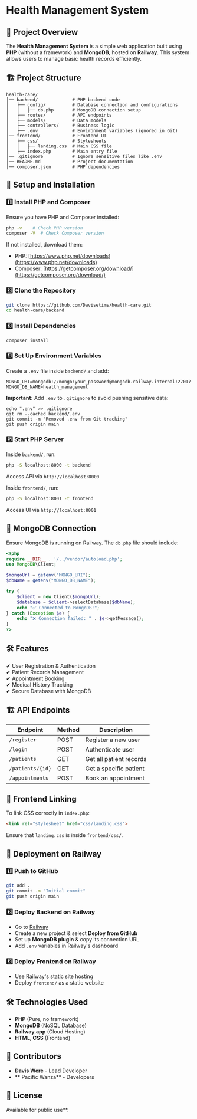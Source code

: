 # Health Management System

## 📌 Project Overview
The **Health Management System** is a simple web application built using **PHP** (without a framework) and **MongoDB**, hosted on **Railway**. This system allows users to manage basic health records efficiently.

## 🏗 Project Structure
```
health-care/
│── backend/             # PHP backend code
│   ├── config/          # Database connection and configurations
│   │   ├── db.php       # MongoDB connection setup
│   ├── routes/          # API endpoints
│   ├── models/          # Data models
│   ├── controllers/     # Business logic
│   ├── .env             # Environment variables (ignored in Git)
│── frontend/            # Frontend UI
│   ├── css/             # Stylesheets
│   │   ├── landing.css  # Main CSS file
│   ├── index.php        # Main entry file
│── .gitignore           # Ignore sensitive files like .env
│── README.md            # Project documentation
│── composer.json        # PHP dependencies
```

## 🚀 Setup and Installation

### 1️⃣ **Install PHP and Composer**
Ensure you have PHP and Composer installed:
```sh
php -v    # Check PHP version
composer -V  # Check Composer version
```
If not installed, download them:
- PHP: [https://www.php.net/downloads](https://www.php.net/downloads)
- Composer: [https://getcomposer.org/download/](https://getcomposer.org/download/)

### 2️⃣ **Clone the Repository**
```sh
git clone https://github.com/Davisetims/health-care.git
cd health-care/backend
```

### 3️⃣ **Install Dependencies**
```sh
composer install
```

### 4️⃣ **Set Up Environment Variables**
Create a `.env` file inside `backend/` and add:
```
MONGO_URI=mongodb://mongo:your_password@mongodb.railway.internal:27017
MONGO_DB_NAME=health_management
```
**Important:** Add `.env` to `.gitignore` to avoid pushing sensitive data:
```
echo ".env" >> .gitignore
git rm --cached backend/.env
git commit -m "Removed .env from Git tracking"
git push origin main
```

### 5️⃣ **Start PHP Server**
Inside `backend/`, run:
```sh
php -S localhost:8000 -t backend
```
Access API via `http://localhost:8000`

Inside `frontend/`, run:
```sh
php -S localhost:8001 -t frontend
```
Access UI via `http://localhost:8001`

## 🔗 MongoDB Connection
Ensure MongoDB is running on Railway. The `db.php` file should include:
```php
<?php
require __DIR__ . '/../vendor/autoload.php';
use MongoDB\Client;

$mongoUrl = getenv("MONGO_URI");
$dbName = getenv("MONGO_DB_NAME");

try {
    $client = new Client($mongoUrl);
    $database = $client->selectDatabase($dbName);
    echo "✅ Connected to MongoDB!";
} catch (Exception $e) {
    echo "❌ Connection failed: " . $e->getMessage();
}
?>
```

## 🛠 Features
✔ User Registration & Authentication  
✔ Patient Records Management  
✔ Appointment Booking  
✔ Medical History Tracking  
✔ Secure Database with MongoDB

## 🏗 API Endpoints
| Endpoint | Method | Description |
|----------|--------|-------------|
| `/register` | POST | Register a new user |
| `/login` | POST | Authenticate user |
| `/patients` | GET | Get all patient records |
| `/patients/{id}` | GET | Get a specific patient |
| `/appointments` | POST | Book an appointment |

## 📌 Frontend Linking
To link CSS correctly in `index.php`:
```html
<link rel="stylesheet" href="css/landing.css">
```
Ensure that `landing.css` is inside `frontend/css/`.

## 🚀 Deployment on Railway
### 1️⃣ Push to GitHub
```sh
git add .
git commit -m "Initial commit"
git push origin main
```
### 2️⃣ Deploy Backend on Railway
- Go to [Railway](https://railway.app/)
- Create a new project & select **Deploy from GitHub**
- Set up **MongoDB plugin** & copy its connection URL
- Add `.env` variables in Railway's dashboard

### 3️⃣ Deploy Frontend on Railway
- Use Railway's static site hosting
- Deploy `frontend/` as a static website

## 🛠 Technologies Used
- **PHP** (Pure, no framework)
- **MongoDB** (NoSQL Database)
- **Railway.app** (Cloud Hosting)
- **HTML, CSS** (Frontend)

## 📌 Contributors
- **Davis Were** - Lead Developer
- **	Pacific Wanza** - Developers

## 📜 License
Available for public use**.

